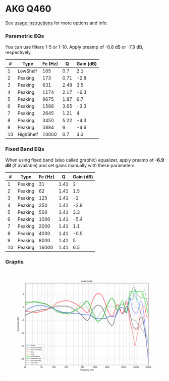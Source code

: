 # AKG Q460
See [usage instructions](https://github.com/jaakkopasanen/AutoEq#usage) for more options and info.

### Parametric EQs
You can use filters 1-5 or 1-10. Apply preamp of -6.8 dB or -7.9 dB, respectively.

|   # | Type      |   Fc (Hz) |    Q |   Gain (dB) |
|-----|-----------|-----------|------|-------------|
|   1 | LowShelf  |       105 | 0.7  |         2.1 |
|   2 | Peaking   |       173 | 0.71 |        -2.8 |
|   3 | Peaking   |       631 | 2.48 |         3.5 |
|   4 | Peaking   |      1174 | 2.17 |        -6.3 |
|   5 | Peaking   |      8675 | 1.87 |         6.7 |
|   6 | Peaking   |      1586 | 3.65 |        -3.3 |
|   7 | Peaking   |      2645 | 1.21 |         4   |
|   8 | Peaking   |      3450 | 5.22 |        -4.3 |
|   9 | Peaking   |      5884 | 6    |        -4.6 |
|  10 | HighShelf |     10000 | 0.7  |         3.3 |

### Fixed Band EQs
When using fixed band (also called graphic) equalizer, apply preamp of **-6.9 dB** (if available) and set gains manually with these parameters.

|   # | Type    |   Fc (Hz) |    Q |   Gain (dB) |
|-----|---------|-----------|------|-------------|
|   1 | Peaking |        31 | 1.41 |         2   |
|   2 | Peaking |        62 | 1.41 |         1.5 |
|   3 | Peaking |       125 | 1.41 |        -2   |
|   4 | Peaking |       250 | 1.41 |        -2.8 |
|   5 | Peaking |       500 | 1.41 |         3.3 |
|   6 | Peaking |      1000 | 1.41 |        -5.4 |
|   7 | Peaking |      2000 | 1.41 |         1.1 |
|   8 | Peaking |      4000 | 1.41 |        -0.5 |
|   9 | Peaking |      8000 | 1.41 |         5   |
|  10 | Peaking |     16000 | 1.41 |         6.5 |

### Graphs
![](./AKG%20Q460.png)
